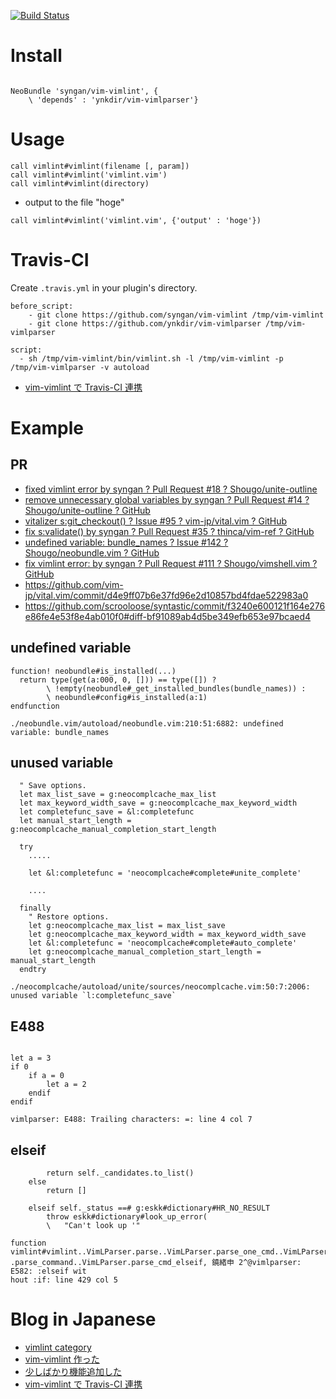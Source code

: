 [![Build Status](https://travis-ci.org/syngan/vim-vimlint.svg?branch=master)](https://travis-ci.org/syngan/vim-vimlint)

# Install

```vim

NeoBundle 'syngan/vim-vimlint', {
    \ 'depends' : 'ynkdir/vim-vimlparser'}
```

# Usage

```vim
call vimlint#vimlint(filename [, param])
call vimlint#vimlint('vimlint.vim')
call vimlint#vimlint(directory)
```

- output to the file "hoge"
```vim
call vimlint#vimlint('vimlint.vim', {'output' : 'hoge'})
```

# Travis-CI

Create `.travis.yml` in your plugin's directory.
```
before_script:
    - git clone https://github.com/syngan/vim-vimlint /tmp/vim-vimlint
    - git clone https://github.com/ynkdir/vim-vimlparser /tmp/vim-vimlparser

script:
  - sh /tmp/vim-vimlint/bin/vimlint.sh -l /tmp/vim-vimlint -p /tmp/vim-vimlparser -v autoload
```

- [vim-vimlint で Travis-CI 連携](http://d.hatena.ne.jp/syngan/20140321/1395411106)


# Example

## PR

- [fixed vimlint error by syngan ? Pull Request #18 ? Shougo/unite-outline](https://github.com/Shougo/unite-outline/pull/18)
- [remove unnecessary global variables by syngan ? Pull Request #14 ? Shougo/unite-outline ? GitHub](https://github.com/Shougo/unite-outline/pull/14)
- [vitalizer s:git_checkout() ? Issue #95 ? vim-jp/vital.vim ? GitHub](https://github.com/vim-jp/vital.vim/issues/95)
- [fix s:validate() by syngan ? Pull Request #35 ? thinca/vim-ref ? GitHub](https://github.com/thinca/vim-ref/pull/35)
- [undefined variable: bundle_names ? Issue #142 ? Shougo/neobundle.vim ? GitHub](https://github.com/Shougo/neobundle.vim/issues/142)
- [fix vimlint error: by syngan ? Pull Request #111 ? Shougo/vimshell.vim ? GitHub](https://github.com/Shougo/vimshell.vim/pull/111)
- https://github.com/vim-jp/vital.vim/commit/d4e9ff07b6e37fd96e2d10857bd4fdae522983a0
- https://github.com/scrooloose/syntastic/commit/f3240e600121f164e276e86fe4e53f8e4ab010f0#diff-bf91089ab4d5be349efb653e97bcaed4

## undefined variable

```vim
function! neobundle#is_installed(...)
  return type(get(a:000, 0, [])) == type([]) ?
        \ !empty(neobundle#_get_installed_bundles(bundle_names)) :
        \ neobundle#config#is_installed(a:1)
endfunction

```

```vim
./neobundle.vim/autoload/neobundle.vim:210:51:6882: undefined variable: bundle_names
```

## unused variable

```vim
  " Save options.
  let max_list_save = g:neocomplcache_max_list
  let max_keyword_width_save = g:neocomplcache_max_keyword_width
  let completefunc_save = &l:completefunc
  let manual_start_length = g:neocomplcache_manual_completion_start_length

  try
    .....

    let &l:completefunc = 'neocomplcache#complete#unite_complete'

    ....

  finally
    " Restore options.
    let g:neocomplcache_max_list = max_list_save
    let g:neocomplcache_max_keyword_width = max_keyword_width_save
    let &l:completefunc = 'neocomplcache#complete#auto_complete'
    let g:neocomplcache_manual_completion_start_length = manual_start_length
  endtry

```

```vim
./neocomplcache/autoload/unite/sources/neocomplcache.vim:50:7:2006: unused variable `l:completefunc_save`
```

## E488

```vim

let a = 3
if 0
    if a = 0
		let a = 2
	endif
endif
```
```vim
vimlparser: E488: Trailing characters: =: line 4 col 7
```

## elseif

```vim
        return self._candidates.to_list()
    else
        return []

    elseif self._status ==# g:eskk#dictionary#HR_NO_RESULT
        throw eskk#dictionary#look_up_error(
        \   "Can't look up '"
``` 

```vim
function vimlint#vimlint..VimLParser.parse..VimLParser.parse_one_cmd..VimLParser
.parse_command..VimLParser.parse_cmd_elseif, 鐃緒申 2^@vimlparser: E582: :elseif wit
hout :if: line 429 col 5
```

# Blog in Japanese

- [vimlint category](http://d.hatena.ne.jp/syngan/searchdiary?word=*[vim-vimlint])
- [vim-vimlint 作った](http://d.hatena.ne.jp/syngan/20131122/1385046290)
- [少しばかり機能追加した](http://d.hatena.ne.jp/syngan/20131130/1385816375)
- [vim-vimlint で Travis-CI 連携](http://d.hatena.ne.jp/syngan/20140321/1395411106)
